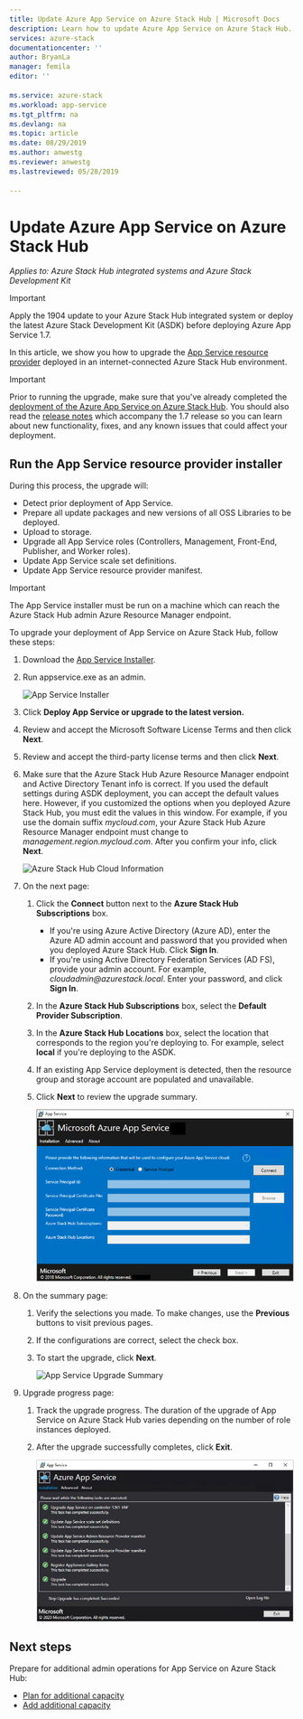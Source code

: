 ```yaml
---
title: Update Azure App Service on Azure Stack Hub | Microsoft Docs
description: Learn how to update Azure App Service on Azure Stack Hub.
services: azure-stack
documentationcenter: ''
author: BryanLa
manager: femila
editor: ''

ms.service: azure-stack
ms.workload: app-service
ms.tgt_pltfrm: na
ms.devlang: na
ms.topic: article
ms.date: 08/29/2019
ms.author: anwestg
ms.reviewer: anwestg
ms.lastreviewed: 05/28/2019

---
```

# Update Azure App Service on Azure Stack Hub

*Applies to: Azure Stack Hub integrated systems and Azure Stack Development Kit*

> [!IMPORTANT]
> Apply the 1904 update to your Azure Stack Hub integrated system or deploy the latest Azure Stack Development Kit (ASDK) before deploying Azure App Service 1.7.

In this article, we show you how to upgrade the [App Service resource provider](azure-stack-app-service-overview.md) deployed in an internet-connected Azure Stack Hub environment.

> [!IMPORTANT]
> Prior to running the upgrade, make sure that you've already completed the [deployment of the Azure App Service on Azure Stack Hub](azure-stack-app-service-deploy.md). You should also read the [release notes](azure-stack-app-service-release-notes-update-seven.md) which accompany the 1.7 release so you can learn about new functionality, fixes, and any known issues that could affect your deployment.

## Run the App Service resource provider installer

During this process, the upgrade will:

* Detect prior deployment of App Service.
* Prepare all update packages and new versions of all OSS Libraries to be deployed.
* Upload to storage.
* Upgrade all App Service roles (Controllers, Management, Front-End, Publisher, and Worker roles).
* Update App Service scale set definitions.
* Update App Service resource provider manifest.

> [!IMPORTANT]
> The App Service installer must be run on a machine which can reach the Azure Stack Hub admin Azure Resource Manager endpoint.

To upgrade your deployment of App Service on Azure Stack Hub, follow these steps:

1. Download the [App Service Installer](https://aka.ms/appsvcupdate7installer).

2. Run appservice.exe as an admin.

    ![App Service Installer][1]

3. Click **Deploy App Service or upgrade to the latest version.**

4. Review and accept the Microsoft Software License Terms and then click **Next**.

5. Review and accept the third-party license terms and then click **Next**.

6. Make sure that the Azure Stack Hub Azure Resource Manager endpoint and Active Directory Tenant info is correct. If you used the default settings during ASDK deployment, you can accept the default values here. However, if you customized the options when you deployed Azure Stack Hub, you must edit the values in this window. For example, if you use the domain suffix *mycloud.com*, your Azure Stack Hub Azure Resource Manager endpoint must change to *management.region.mycloud.com*. After you confirm your info, click **Next**.

    ![Azure Stack Hub Cloud Information][2]

7. On the next page:

   1. Click the **Connect** button next to the **Azure Stack Hub Subscriptions** box.
        * If you're using Azure Active Directory (Azure AD), enter the Azure AD admin account and password that you provided when you deployed Azure Stack Hub. Click  **Sign In**.
        * If you're using Active Directory Federation Services (AD FS), provide your admin account. For example, *cloudadmin\@azurestack.local*. Enter your password, and click **Sign In**.
   2. In the **Azure Stack Hub Subscriptions** box, select the **Default Provider Subscription**.
   3. In the **Azure Stack Hub Locations** box, select the location that corresponds to the region you're deploying to. For example, select **local** if you're deploying to the ASDK.
   4. If an existing App Service deployment is detected, then the resource group and storage account are populated and unavailable.
   5. Click **Next** to review the upgrade summary.

      ![App Service Installation Detected][3]

8. On the summary page:
   1. Verify the selections you made. To make changes, use the **Previous** buttons to visit previous pages.
   2. If the configurations are correct, select the check box.
   3. To start the upgrade, click **Next**.

       ![App Service Upgrade Summary][4]

9. Upgrade progress page:
    1. Track the upgrade progress. The duration of the upgrade of App Service on Azure Stack Hub varies depending on the number of role instances deployed.
    2. After the upgrade successfully completes, click **Exit**.

        ![App Service Upgrade Progress][5]

<!--Image references-->
[1]: ./media/azure-stack-app-service-update/app-service-exe.png
[2]: ./media/azure-stack-app-service-update/app-service-azure-resource-manager-endpoints.png
[3]: ./media/azure-stack-app-service-update/app-service-installation-detected.png
[4]: ./media/azure-stack-app-service-update/app-service-upgrade-summary.png
[5]: ./media/azure-stack-app-service-update/app-service-upgrade-complete.png

## Next steps

Prepare for additional admin operations for App Service on Azure Stack Hub:

* [Plan for additional capacity](azure-stack-app-service-capacity-planning.md)
* [Add additional capacity](azure-stack-app-service-add-worker-roles.md)
